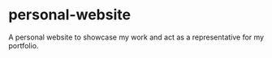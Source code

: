 # personal-website
A personal website to showcase my work and act as a representative for my portfolio.
